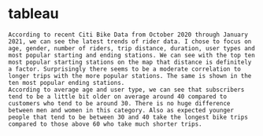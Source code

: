 # tableau

	According to recent Citi Bike Data from October 2020 through January 2021, we can see the latest trends of rider data. I chose to focus on age, gender, number of riders, trip distance, duration, user types and most popular starting and ending stations. We can see with the top ten most popular starting stations on the map that distance is definitely a factor. Surprisingly there seems to be a moderate correlation to longer trips with the more popular stations. The same is shown in the ten most popular ending stations.
	According to average age and user type, we can see that subscribers tend to be a little bit older on average around 40 compared to customers who tend to be around 30. There is no huge difference between men and women in this category. Also as expected younger people that tend to be between 30 and 40 take the longest bike trips compared to those above 60 who take much shorter trips.

